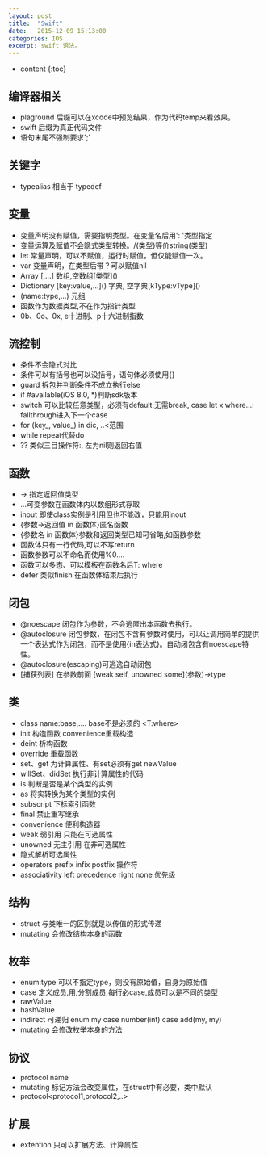 ```yaml
---
layout: post
title:  "Swift"
date:   2015-12-09 15:13:00
categories: IOS
excerpt: swift 语法。
---
```


* content
{:toc}

## 编译器相关  
- plaground 后缀可以在xcode中预览结果，作为代码temp来看效果。
- swift 后缀为真正代码文件
- 语句末尾不强制要求';'

## 关键字
- typealias 相当于 typedef

## 变量  
- 变量声明没有赋值，需要指明类型。在变量名后用': '类型指定
- 变量运算及赋值不会隐式类型转换。/(类型)等价string(类型)
- let 常量声明，可以不赋值，运行时赋值，但仅能赋值一次。
- var 变量声明，在类型后带？可以赋值nil
- Array [,...] 数组,空数组\[类型]()
- Dictionary \[key:value,...]() 字典, 空字典\[kType:vType]()
- (name:type,...) 元组
- 函数作为数据类型,不在作为指针类型
- 0b、0o、0x, e十进制、p十六进制指数

## 流控制
- 条件不会隐式对比
- 条件可以有括号也可以没括号，语句体必须使用{}
- guard 拆包并判断条件不成立执行else
- if #available(iOS 8.0, *)判断sdk版本
- switch 可以比较任意类型，必须有default,无需break, case let x where...:  fallthrough进入下一个case
- for (key\_, value\_) in dic, ..<范围
- while repeat代替do
- ?? 类似三目操作符:, 左为nil则返回右值

## 函数
- -> 指定返回值类型
- ...可变参数在函数体内以数组形式存取
- inout 即使class实例是引用但也不能改，只能用inout
- {参数->返回值 in 函数体}匿名函数
- {参数名 in 函数体}参数和返回类型已知可省略,如函数参数
- 函数体只有一行代码,可以不写return
- 函数参数可以不命名而使用%0....
- 函数可以多态、可以模板<T>在函数名后T: where
- defer 类似finish 在函数体结束后执行

## 闭包
- @noescape 闭包作为参数，不会逃匿出本函数去执行。
- @autoclosure 闭包参数，在闭包不含有参数时使用，可以让调用简单的提供一个表达式作为闭包，而不是使用{in表达式}。自动闭包含有noescape特性。
- @autoclosure(escaping)可逃逸自动闭包
- [捕获列表] 在参数前面 \[weak self, unowned some\]\(参数\)->type

## 类
- class name:base,.... base不是必须的 <T:where>
- init 构造函数 convenience重载构造
- deint 析构函数
- override 重载函数
- set、get 为计算属性、有set必须有get newValue
- willSet、didSet 执行非计算属性的代码
- is 判断是否是某个类型的实例
- as 将实转换为某个类型的实例
- subscript 下标索引函数
- final 禁止重写继承
- convenience 便利构造器
- weak 弱引用 只能在可选属性
- unowned 无主引用 在非可选属性
- 隐式解析可选属性
- operators prefix infix postfix 操作符
- associativity left precedence right none 优先级

## 结构
- struct 与类唯一的区别就是以传值的形式传递
- mutating 会修改结构本身的函数

## 枚举
- enum:type 可以不指定type，则没有原始值，自身为原始值
- case 定义成员,用,分割成员,每行必case,成员可以是不同的类型
- rawValue 
- hashValue
- indirect 可递归 enum my case number(int) case add(my, my)
- mutating 会修改枚举本身的方法

## 协议
- protocol name
- mutating 标记方法会改变属性，在struct中有必要，类中默认
- protocol<protocol1,protocol2,..>

## 扩展
- extention 只可以扩展方法、计算属性